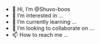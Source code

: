 - 👋 Hi, I’m @Shuvo-boos
- 👀 I’m interested in ...
- 🌱 I’m currently learning ...
- 💞️ I’m looking to collaborate on ...
- 📫 How to reach me ...

<!---
Shuvo-boos/Shuvo-boos is a ✨ special ✨ repository because its `README.md` (this file) appears on your GitHub profile.
You can click the Preview link to take a look at your changes.
--->
